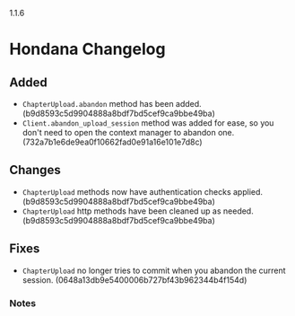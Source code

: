 1.1.6

# Hondana Changelog

## Added
- `ChapterUpload.abandon` method has been added. (b9d8593c5d9904888a8bdf7bd5cef9ca9bbe49ba)
- `Client.abandon_upload_session` method was added for ease, so you don't need to open the context manager to abandon one. (732a7b1e6de9ea0f10662fad0e91a16e101e7d8c)

## Changes
- `ChapterUpload` methods now have authentication checks applied. (b9d8593c5d9904888a8bdf7bd5cef9ca9bbe49ba)
- `ChapterUpload` http methods have been cleaned up as needed. (b9d8593c5d9904888a8bdf7bd5cef9ca9bbe49ba)

## Fixes
- `ChapterUpload` no longer tries to commit when you abandon the current session. (0648a13db9e5400006b727bf43b962344b4f154d)


### Notes
